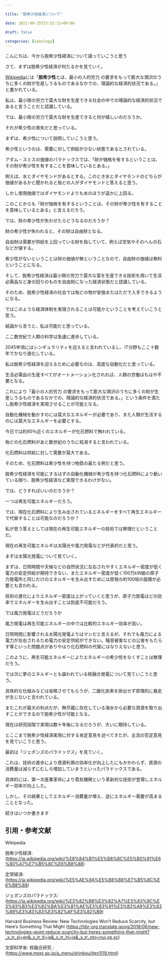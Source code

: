 ```yaml
---

title: "脱希少性経済について"

date: 2021-09-25T23:52:11+09:00

draft: false

categories: [ideology]
---
```


こんにちは、今から脱希少性経済について語っていこうと思う



さて、まずは脱希少性経済が何たるかを見ていく。



[Wikipedia](https://ja.wikipedia.org/wiki/%E8%84%B1%E5%B8%8C%E5%B0%91%E6%80%A7%E7%B5%8C%E6%B8%88)には「**脱希少性**とは、最小の人的労力 の要求をもって膨大な潤沢のうちに多くの財が生産しうるものであるなかでの、理論的な経済的状況である。」と書かれている。



私は、最小限の労力で莫大な財を生産できる社会の中での理論的な経済的状況であると言うことだと認識している。



では、最小限の労力で莫大な財を生産できると何が嬉しいのだろうか。



それが希少性の喪失だと思っている。



まずは、希少性について説明していこうと思う。



希少性というのは、需要に対して供給が少ない状態であるとされている。



アダム・スミスの価値のパラドックスでは、「財が価格を有するということは、その財が希少性を有することを意味しているとある。」



例えば、水とダイヤモンドがあるとする。このとき水とダイヤモンドのどちらが価値があるかと聞かれると殆どの人がダイヤモンドと答えると思う。



しかし使用価値ではダイヤモンドよりも水のほうが遥かに上回る。



このことからも「財が価格を有するということは、その財が希少性を有することを意味しているとある」と言えるだろう。



では、財の希少性が失わせたらどうなるのだろうか？



財の希少性が失われると、その財は自由財となる。



自由財は需要が供給を上回っている財を指していて、例えば空気やそのへんの石などが値する。



希少性がないということは財の価値が無ということなので、自由財の価値は無料ということになる。



そして、脱希少性経済は最小限の労力で莫大な富を生産できる技術を用いて生活必需品など身の回りのものを自由財になった経済状態だと認識している。



そのため、脱希少性経済の社会では殆どの物が安価またはただで入手できるようになる。



ではこのような経済体制を実現されることは可能かということを考えていこうと思う。



結論から言うと、私は可能だと思っている。



ここ数世紀で人類の科学は急速に進歩している。



2045年頃にはシンギュラリティを迎えると言われているし、IT分野もここ十数年でかなり進化している。



私は脱希少性経済を迎えるために必要なのは、高度な自動化だと思っている。



生活必需品の生産すべてがオートメーション化されれば、人類の労働はもはや不要となる。



これにより「最小の人的労力 の要求をもって膨大な潤沢のうちに多くの財が生産しうるものであるなかでの、理論的な経済的状況である。」という条件を満たし脱希少性経済を実現させることが可能となる。


自動化機械を動かすのには莫大なエネルギーが必要であり、また人類が生活するのには莫大なエネルギーを必要とする。

今日では約85％近くのエネルギーが化石燃料で賄われている。


殆どの化石燃料があと数世紀のうちに枯渇すると言われている。


化石燃料は供給に対して需要が莫大である。

そのため、化石燃料は希少性を持つ物質の最たる例だと思う。


脱希少性経済を可能にするはずの自動化機械が希少性を持つ化石燃料により動いている限り、脱希少性経済など実現できるわけがない。

では、どうすればいいのだろうか？

一つは再生可能エネルギーだろう。

では、現在化石燃料により生み出されているエネルギーをすべて再生エネルギーで代替することは可能なのだろうか？

私が思う答えとしては現在の再生可能エネルギーの技術では無理だということだ。

現在の再生可能エネルギは太陽光や風力発電などが代表的だと思う。

まずは太陽光発電について見ていく。

まずは、日照時間や天候などの自然状況に左右されやすくエネルギー密度が低く電力の安定供給が期待できない、またエネルギー密度が低く100万kW級の原子力発電所と同じだけのエネルギーを生み出すためには原発の約100倍の面積が必要とも言われる。

技術の進化によりエネルギー密度は上がっていくと思うが、原子力発電ほどの効率でエネルギーを生み出すことは到底不可能だろう。

では風力発電はどうだろうか

風力発電は再生可能エネルギーの中では比較的エネルギー効率が高い。

日照時間に影響される太陽光発電よりはマシだと言えるが、それでも風力による電力が左右されるため電力の安定供給ができない。騒音被害などの公害をもたらす等といった問題点がありやはり化石燃料の代替にはなりえないと思う。

このように、再生可能エネルギーによりエネルギーの希少性をなくすことは無理だろう。

では次に夢のエネルギーとも謳われている核融合発電について見ていこうと思う。

具体的な仕組みなどは省略させてもらうが、二酸化炭素を排出せず原理的に暴走が生じないと言われている。

またこれが最大の利点だが、無尽蔵に存在している海水から必要な資源を取り出すことができるので脱希少性が可能となる。

現在は研究段階で実現は数十年後になるだろうが、大いに期待している。

とここまで脱希少性経済実現に対する肯定意見を述べてきたが、主流の否定意見を見ていこうと思う。

最初は「ジェボンズのパラドックス」を見ていく。

これは、技術の進歩により資源利用の効率化が向上したにもかかわらず、資源の消費量は減らずにむしろ増加していまうといったパラドックスである。

具体的には、第一次産業革命により蒸気機関という革新的な技術が登場しエネルギー効率が向上した。

しかし、その結果としてエネルギー消費量が増え、逆にエネルギー需要が高まることとなった。

続きはいつか書きます

## 引用・参考文献
Wikipedia

脱希少性経済:(https://ja.wikipedia.org/wiki/%E8%84%B1%E5%B8%8C%E5%B0%91%E6%80%A7%E7%B5%8C%E6%B8%88)
           
定常経済:(https://ja.wikipedia.org/wiki/%E5%AE%9A%E5%B8%B8%E7%B5%8C%E6%B8%88)

ジェボンズのパラドックス:(https://ja.wikipedia.org/wiki/%E3%82%B8%E3%82%A7%E3%83%9C%E3%83%B3%E3%82%BA%E3%81%AE%E3%83%91%E3%83%A9%E3%83%89%E3%83%83%E3%82%AF%E3%82%B9)

Harvard Business Review: 
New Technologies Won’t Reduce Scarcity, but Here’s Something That Might
(https://hbr-org.translate.goog/2018/06/new-technologies-wont-reduce-scarcity-but-heres-something-that-might?_x_tr_sl=en&_x_tr_tl=ja&_x_tr_hl=ja&_x_tr_pto=nui,op,sc)

文部科学省:
核融合研究 ;(https://www.mext.go.jp/a_menu/shinkou/iter/019.html)




